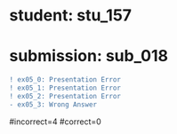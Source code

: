 # student: stu_157
# submission: sub_018

```diff
! ex05_0: Presentation Error
! ex05_1: Presentation Error
! ex05_2: Presentation Error
- ex05_3: Wrong Answer
```
#incorrect=4
#correct=0
